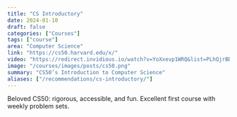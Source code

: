 ```yaml
---
title: "CS Introductory"
date: 2024-01-10
draft: false
categories: ["Courses"]
tags: ["course"]
area: "Computer Science"
link: "https://cs50.harvard.edu/x/"
video: "https://redirect.invidious.io/watch?v=YoXxevp1WRQ&list=PLhQjrBD2T382_R182iC2gNZI9HzWFMC_8"
image: "/courses/images/posts/cs50.png"
summary: "CS50’s Introduction to Computer Science"
aliases: ["/recommendations/cs-introductory/"]
---
```


Beloved CS50: rigorous, accessible, and fun. Excellent first course with weekly problem sets.
